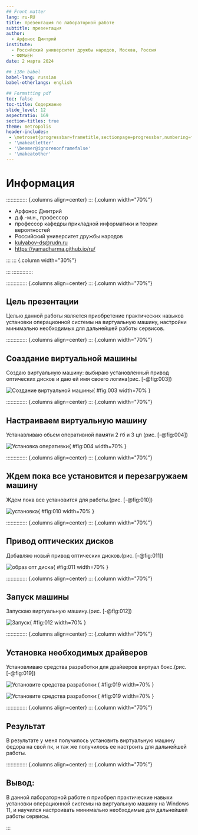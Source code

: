 ```yaml
---
## Front matter
lang: ru-RU
title: презентация по лабораторной работе
subtitle: презентация
author:
  - Арфонос Дмитрий
institute:
  - Российский университет дружбы народов, Москва, Россия
  - ФФМиЕН
date: 2 марта 2024

## i18n babel
babel-lang: russian
babel-otherlangs: english

## Formatting pdf
toc: false
toc-title: Содержание
slide_level: 12
aspectratio: 169
section-titles: true
theme: metropolis
header-includes:
 - \metroset{progressbar=frametitle,sectionpage=progressbar,numbering=fraction}
 - '\makeatletter'
 - '\beamer@ignorenonframefalse'
 - '\makeatother'
---
```


# Информация

:::::::::::::: {.columns align=center}
::: {.column width="70%"}

  * Арфонос Дмитрий
  * д.ф.-м.н., профессор
  * профессор кафедры прикладной информатики и теории вероятностей
  * Российский университет дружбы народов
  * [kulyabov-ds@rudn.ru](mailto:kulyabov-ds@rudn.ru)
  * <https://yamadharma.github.io/ru/>

:::
::: {.column width="30%"}


:::
::::::::::::::

:::::::::::::: {.columns align=center}
::: {.column width="70%"}
## Цель презентации

Целью данной работы является приобретение практических навыков установки операционной системы на виртуальную машину, настройки минимально необходимых для дальнейшей работы сервисов.

:::::::::::::: {.columns align=center}
::: {.column width="70%"}

## Соаздание виртуальной машины

Создаю виртуальную машину: выбираю установленный привод оптических дисков и даю ей имя своего логина(рис. [-@fig:003])

![Создание виртуальной машины](image/3.png){ #fig:003 width=70% }

:::::::::::::: {.columns align=center}
::: {.column width="70%"}

## Настраиваем виртуальную машину

Устанавливаю обьем оперативной памяти 2 гб и 3 цп (рис. [-@fig:004])

![Установка оперативки](image/4.png){ #fig:004 width=70% }


:::::::::::::: {.columns align=center}
::: {.column width="70%"}

## Ждем пока все установится и перезагружаем машину

Ждем пока все установится для работы.(рис. [-@fig:010])

![установка](image/10.png){ #fig:010 width=70% }

:::::::::::::: {.columns align=center}
::: {.column width="70%"}

## Привод оптических дисков

Добавляю новый привод оптических дисков.(рис. [-@fig:011])

![образ опт диска](image/11.png){ #fig:011 width=70% }


:::::::::::::: {.columns align=center}
::: {.column width="70%"}

## Запуск машины

Запускаю виртуальную машину.(рис. [-@fig:012])

![Запуск](image/12.png){ #fig:012 width=70% }


:::::::::::::: {.columns align=center}
::: {.column width="70%"}

## Установка необходимых драйверов

Установливаю средства разработки для драйверов виртуал бокс.(рис. [-@fig:019])

![Установите средства разработки:](image/20.png){ #fig:019 width=70% }

![Установите средства разработки:](image/21.png){ #fig:019 width=70% }


:::::::::::::: {.columns align=center}
::: {.column width="70%"}

## Результат

В результате у меня получилось установить виртуальную машину федора на свой пк, и так же получилось ее настроить для дальнейшей работы.


:::::::::::::: {.columns align=center}
::: {.column width="70%"}

## Вывод:

В данной лабораторной работе я приобрел практические навыки установки операционной системы на виртуальную машину на Windows 11, и научился настроивать минимально необходимые для дальнейшей работы сервисы.

:::